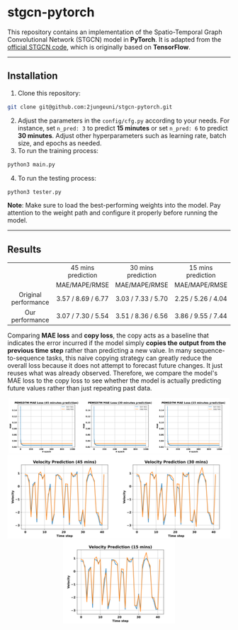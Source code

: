 # stgcn-pytorch

This repository contains an implementation of the Spatio-Temporal Graph Convolutional Network (STGCN) model in **PyTorch**.
It is adapted from the [official STGCN code](https://github.com/VeritasYin/STGCN_IJCAI-18), which is originally based on **TensorFlow**.

---
## Installation
1. Clone this repository:
```bash
git clone git@github.com:2jungeuni/stgcn-pytorch.git
```
2. Adjust the parameters in the `config/cfg.py` according to your needs. For instance, set `n_pred: 3` to predict **15 minutes** or set `n_pred: 6` to predict **30 minutes**. Adjust other hyperparameters such as learning rate, batch size, and epochs as needed.
3. To run the training process:
```bash
python3 main.py
```
4. To run the testing process:
```bash
python3 tester.py
```
**Note**: Make sure to load the best-performing weights into the model. Pay attention to the weight path and configure it properly before running the model. 

---
## Results
<div align="center">
<table>
  <tr>
    <!-- (1,1) merged with (2,1) by rowspan="2" -->
    <td rowspan="2"></td>
    <td align="center">45 mins prediction</td>
    <td align="center">30 mins prediction</td>
    <td align="center">15 mins prediction</td>
  </tr>
  <tr>
    <!-- First column is merged above, so only three cells here -->
    <td align="center">MAE/MAPE/RMSE</td>
    <td align="center">MAE/MAPE/RMSE</td>
    <td align="center">MAE/MAPE/RMSE</td>
  </tr>
  <tr>
    <td align="center">Original performance</td>
    <td align="center">3.57 / 8.69 / 6.77</td>
    <td align="center">3.03 / 7.33 / 5.70</td>
    <td align="center">2.25 / 5.26 / 4.04</td>
  </tr>
  <tr>
    <td align="center">Our performance</td>
    <td align="center">3.07 / 7.30 / 5.54</td>
    <td align="center">3.51 / 8.36 / 6.56</td>
    <td align="center">3.86 / 9.55 / 7.44</td>
  </tr>
</table>
</div>

Comparing **MAE loss** and **copy loss**, the copy acts as a baseline that indicates the error incurred if the model simply **copies the output from the previous time step** rather than predicting a new value.
In many sequence-to-sequence tasks, this naive copying strategy can greatly reduce the overall loss because it does not attempt to forecast future changes. It just reuses what was already observed.
Therefore, we compare the model's MAE loss to the copy loss to see whether the model is actually predicting future values rather than just repeating past data.
<div align="center">
    <img src=plot/pemsd7-m/pemsd7m-mae-loss_45.svg width="33%"><img src=plot/pemsd7-m/pemsd7m-mae-loss_30.svg width="33%"><img src=plot/pemsd7-m/pemsd7m-mae-loss_15.svg width="33%">
</div>

<div align="center">
<img src=plot/pemsd7-m/test_45.svg width="50%"><img src=plot/pemsd7-m/test_30.svg width="50%"><img src=plot/pemsd7-m/test_15.svg width="50%">
</div>